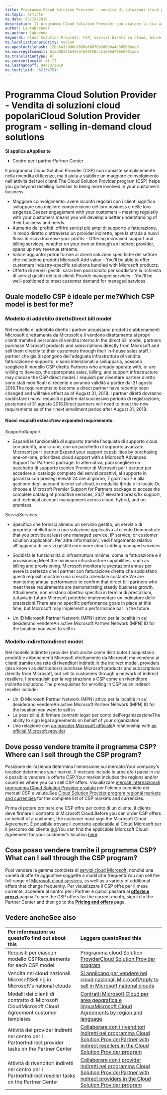 ```yaml
---
title: Programma Cloud Solution Provider - vendita di soluzioni cloud popolari | Centro per i partner
ms.topic: article
ms.date: 03/15/2019
description: Il programma Cloud Solution Provider può aiutare la tua azienda ad acquisire nuovi clienti e nuove competenze.
author: LauraBrenner
ms.author: labrenne
keywords: Cloud Solution Provider, CSP, servizi basati su cloud, Azure, Office 365, Dynamics, partner CSP, vendere in CSP, partner diretto, partner CSP diretto, rivenditore CSP indiretto, CSP diretto, CSP indiretto, modello diretto, modello indiretto, rivenditore indiretto, provider indiretto, provider, server di distribuzione, programma cloud solution provider
ms.localizationpriority: medium
ms.openlocfilehash: 12bc6a32dd6b1890e66076b280dba4d38588eee5
ms.sourcegitcommit: b1ab80345b4e4af649fb8cc51d96d798e0791ade
ms.translationtype: HT
ms.contentlocale: it-IT
ms.lasthandoff: 04/23/2019
ms.locfileid: "62134751"
---
```

# <a name="cloud-solution-provider-program---selling-in-demand-cloud-solutions"></a><span data-ttu-id="957f9-104">Programma Cloud Solution Provider - Vendita di soluzioni cloud popolari</span><span class="sxs-lookup"><span data-stu-id="957f9-104">Cloud Solution Provider program - selling in-demand cloud solutions</span></span> 

<span data-ttu-id="957f9-105">**Si applica a**</span><span class="sxs-lookup"><span data-stu-id="957f9-105">**Applies to**</span></span>

-  <span data-ttu-id="957f9-106">Centro per i partner</span><span class="sxs-lookup"><span data-stu-id="957f9-106">Partner Center</span></span>

<span data-ttu-id="957f9-107">Il programma Cloud Solution Provider (CSP) non consiste semplicemente nella rivendita di licenze, ma ti aiuta a stabilire un maggiore coinvolgimento nell'attività dei tuoi clienti.</span><span class="sxs-lookup"><span data-stu-id="957f9-107">The Cloud Solution Provider program (CSP) helps you go beyond reselling licenses to being more involved in your customer’s business.</span></span>
 
- <span data-ttu-id="957f9-108">Maggiore coinvolgimento: avere incontri regolari con i clienti significa sviluppare una migliore comprensione del loro business e delle loro esigenze.</span><span class="sxs-lookup"><span data-stu-id="957f9-108">Deeper engagement with your customers – meeting regularly with your customers means you will develop a better understanding of their business and needs.</span></span>
- <span data-ttu-id="957f9-109">Aumento dei profitti: offrire servizi più ampi di supporto e fatturazione, in modo diretto o attraverso un provider indiretto, apre la strada a nuovi flussi di ricavi.</span><span class="sxs-lookup"><span data-stu-id="957f9-109">Increase your profits – Offering increased support and billing services, whether on your own or through an indirect provider, opens up new revenue streams.</span></span>  
- <span data-ttu-id="957f9-110">Valore aggiunto: potrai fornire ai clienti soluzioni specifiche del settore che includono prodotti Microsoft.</span><span class="sxs-lookup"><span data-stu-id="957f9-110">Add value – You’ll be able to offer customers industry-specific solutions bundled with Microsoft products.</span></span>
- <span data-ttu-id="957f9-111">Offerta di servizi gestiti: sarai ben posizionato per soddisfare la richiesta di servizi gestiti dei tuoi clienti.</span><span class="sxs-lookup"><span data-stu-id="957f9-111">Provide managed services – You’ll be well-positioned to meet customer demand for managed services.</span></span> 

## <a name="which-csp-model-is-best-for-me"></a><span data-ttu-id="957f9-112">Quale modello CSP è ideale per me?</span><span class="sxs-lookup"><span data-stu-id="957f9-112">Which CSP model is best for me?</span></span>

### <a name="direct-bill-model"></a><span data-ttu-id="957f9-113">Modello di addebito diretto</span><span class="sxs-lookup"><span data-stu-id="957f9-113">Direct bill model</span></span>

 <span data-ttu-id="957f9-114">Nel modello di addebito diretto i partner acquistano prodotti e abbonamenti Microsoft direttamente da Microsoft e li vendono direttamente ai propri clienti tramite il personale di vendita interno.</span><span class="sxs-lookup"><span data-stu-id="957f9-114">In the direct bill model, partners purchase Microsoft products and subscriptions directly from Microsoft and sell them directly to their customers through their in-house sales staff.</span></span> <span data-ttu-id="957f9-115">I partner che già dispongono dell'adeguata infrastruttura di vendita, fatturazione e supporto, o sono intenzionati a svilupparla, possono scegliere il modello CSP diretto.</span><span class="sxs-lookup"><span data-stu-id="957f9-115">Partners who already operate with, or are willing to develop, the appropriate sales, billing, and support infrastructure may choose the CSP direct model.</span></span> <span data-ttu-id="957f9-116">I requisiti per diventare partner diretto sono stati modificati di recente e avranno validità a partire dal 31 agosto 2018.</span><span class="sxs-lookup"><span data-stu-id="957f9-116">The requirements to become a direct partner have recently been changed and will take effect as of August 31, 2018.</span></span> <span data-ttu-id="957f9-117">I partner diretti dovranno soddisfare i nuovi requisiti a partire dal successivo periodo di registrazione, posteriore al 31 agosto 2018.</span><span class="sxs-lookup"><span data-stu-id="957f9-117">Direct partners will need to meet the new requirements as of their next enrollment period after August 31, 2018.</span></span>


#### <a name="new-expanded-requirements"></a><span data-ttu-id="957f9-118">Nuovi requisiti estesi:</span><span class="sxs-lookup"><span data-stu-id="957f9-118">New expanded requirements:</span></span>

<span data-ttu-id="957f9-119">Supporto</span><span class="sxs-lookup"><span data-stu-id="957f9-119">Support</span></span>
- <span data-ttu-id="957f9-120">Espandi le funzionalità di supporto tramite l'acquisto di supporto cloud con priorità, uno-a-uno, con un pacchetto di supporto avanzato Microsoft per i partner.</span><span class="sxs-lookup"><span data-stu-id="957f9-120">Expand your support capabilities by purchasing one-on-one, prioritized cloud support with a Microsoft Advanced Support for Partners package.</span></span> <span data-ttu-id="957f9-121">In alternativa, puoi scegliere un pacchetto di supporto tecnico Premier di Microsoft per i partner per accedere al catalogo completo dei servizi proattivi, al supporto in garanzia con privilegi elevati 24 ore al giorno, 7 giorni su 7 e alla gestione degli account tecnici sul cloud, in modalità ibrida e in locale.</span><span class="sxs-lookup"><span data-stu-id="957f9-121">Or, choose a Microsoft Premier Support for Partners package to access the complete catalog of proactive services, 24/7 elevated break/fix support, and technical account management across cloud, hybrid, and on-premises.</span></span> 

<span data-ttu-id="957f9-122">Servizi</span><span class="sxs-lookup"><span data-stu-id="957f9-122">Services</span></span>

- <span data-ttu-id="957f9-123">Specifica che fornisci almeno un servizio gestito, un servizio di proprietà intellettuale o una soluzione applicativa al cliente.</span><span class="sxs-lookup"><span data-stu-id="957f9-123">Demonstrate that you provide at least one managed service, IP service, or customer solution application.</span></span> <span data-ttu-id="957f9-124">Per altre informazioni, vedi l'argomento relativo all'aggiunta di servizi gestiti</span><span class="sxs-lookup"><span data-stu-id="957f9-124">Learn more about adding managed services</span></span>

- <span data-ttu-id="957f9-125">Soddisfa le funzionalità di infrastruttura minime, come la fatturazione e il provisioning.</span><span class="sxs-lookup"><span data-stu-id="957f9-125">Meet the minimum infrastructure capabilities, such as billing and provisioning.</span></span>
<span data-ttu-id="957f9-126">Microsoft monitora le prestazioni annue per avere la certezza che i partner con fatturazione diretta che soddisfano questi requisiti mostrino una crescita aziendale costante.</span><span class="sxs-lookup"><span data-stu-id="957f9-126">We are monitoring annual performance to confirm that direct bill partners who meet these requirements are demonstrating steady business growth.</span></span> <span data-ttu-id="957f9-127">Attualmente, non esistono obiettivi specifici in termini di prestazioni, tuttavia in futuro Microsoft potrebbe implementare un indicatore delle prestazioni.</span><span class="sxs-lookup"><span data-stu-id="957f9-127">There are no specific performance goals in place at this time, but Microsoft may implement a performance bar in the future.</span></span> 

- <span data-ttu-id="957f9-128">Un ID Microsoft Partner Network (MPN) attivo per la località in cui desiderano vendere</span><span class="sxs-lookup"><span data-stu-id="957f9-128">An active Microsoft Partner Network (MPN) ID for the location you want to sell in</span></span>


### <a name="indirect-model"></a><span data-ttu-id="957f9-129">Modello indiretto</span><span class="sxs-lookup"><span data-stu-id="957f9-129">Indirect model</span></span>

<span data-ttu-id="957f9-130">Nel modello indiretto i provider (noti anche come distributori) acquistano prodotti e abbonamenti Microsoft direttamente da Microsoft ma vendono ai clienti tramite una rete di rivenditori indiretti.</span><span class="sxs-lookup"><span data-stu-id="957f9-130">In the indirect model, providers (also known as distributors) purchase Microsoft products and subscriptions directly from Microsoft, but sell to customers through a network of indirect resellers.</span></span> <span data-ttu-id="957f9-131">I prerequisiti per la registrazione a CSP come un rivenditore indiretto includono:</span><span class="sxs-lookup"><span data-stu-id="957f9-131">The prerequisites for enrolling in CSP as an indirect reseller include:</span></span>

- <span data-ttu-id="957f9-132">Un ID Microsoft Partner Network (MPN) attivo per la località in cui desiderano vendere</span><span class="sxs-lookup"><span data-stu-id="957f9-132">An active Microsoft Partner Network (MPN) ID for the location you want to sell in</span></span>
- <span data-ttu-id="957f9-133">La possibilità di firmare contratti legali per conto dell'organizzazione</span><span class="sxs-lookup"><span data-stu-id="957f9-133">The ability to sign legal agreements on behalf of your organization</span></span>
- <span data-ttu-id="957f9-134">Una relazione con [un provider Microsoft ufficiale](https://partnercenter.microsoft.com/partner/find-a-provider)</span><span class="sxs-lookup"><span data-stu-id="957f9-134">A relationship with [an official Microsoft provider](https://partnercenter.microsoft.com/partner/find-a-provider)</span></span>


## <a name="where-can-i-sell-through-the-csp-program"></a><span data-ttu-id="957f9-135">Dove posso vendere tramite il programma CSP?</span><span class="sxs-lookup"><span data-stu-id="957f9-135">Where can I sell through the CSP program?</span></span>

<span data-ttu-id="957f9-136">Posizione dell'azienda determina l'immissione sul mercato.</span><span class="sxs-lookup"><span data-stu-id="957f9-136">Your company's location determines your market.</span></span> <span data-ttu-id="957f9-137">Il mercato include le aree e/o i paesi in cui è possibile vendere le offerte CSP.</span><span class="sxs-lookup"><span data-stu-id="957f9-137">Your market includes the regions and/or countries where you can sell CSP offers.</span></span> <span data-ttu-id="957f9-138">Visualizzare [mercati internazionali programma Cloud Solution Provider e valute](regional-authorization-overview.md) per l'elenco completo dei mercati CSP e valute.</span><span class="sxs-lookup"><span data-stu-id="957f9-138">See [Cloud Solution Provider program regional markets and currencies](regional-authorization-overview.md) for the complete list of CSP markets and currencies.</span></span>

<span data-ttu-id="957f9-139">Prima di potere ordinare che CSP offre per conto di un cliente, il cliente deve firmare il contratto di Microsoft Cloud.</span><span class="sxs-lookup"><span data-stu-id="957f9-139">Before you can order CSP offers on behalf of a customer, the customer must sign the Microsoft Cloud Agreement.</span></span> <span data-ttu-id="957f9-140">È possibile trovare il contratto applicabile al Cloud Microsoft per il percorso del cliente [qui](agreements.md).</span><span class="sxs-lookup"><span data-stu-id="957f9-140">You can find the applicable Microsoft Cloud Agreement for your customer's location [here](agreements.md).</span></span>  

## <a name="what-can-i-sell-through-the-csp-program"></a><span data-ttu-id="957f9-141">Cosa posso vendere tramite il programma CSP?</span><span class="sxs-lookup"><span data-stu-id="957f9-141">What can I sell through the CSP program?</span></span>

<span data-ttu-id="957f9-142">Puoi vendere la gamma completa di [servizi cloud Microsoft](https://partner.microsoft.com/cloud-solution-provider/products-and-services), nonché una varietà di offerte aggiuntive soggette a modifiche frequenti.</span><span class="sxs-lookup"><span data-stu-id="957f9-142">You can sell the full range of [Microsoft cloud services](https://partner.microsoft.com/cloud-solution-provider/products-and-services), as well as a variety of additional offers that change frequently.</span></span> <span data-ttu-id="957f9-143">Per visualizzare il CSP offre per il mese corrente, accedere al centro per i Partner e quindi passare al [ **offerte e prezzi** ](https://partnercenter.microsoft.com/pcv/sales) pagina.</span><span class="sxs-lookup"><span data-stu-id="957f9-143">To see the CSP offers for the current month, sign in to the Partner Center and then go to the [**Pricing and offers**](https://partnercenter.microsoft.com/pcv/sales) page.</span></span>

## <a name="see-also"></a><span data-ttu-id="957f9-144">Vedere anche</span><span class="sxs-lookup"><span data-stu-id="957f9-144">See also</span></span> 


|<span data-ttu-id="957f9-145">**Per informazioni su questo**</span><span class="sxs-lookup"><span data-stu-id="957f9-145">**To find out about this**</span></span>   |<span data-ttu-id="957f9-146">**Leggere questo**</span><span class="sxs-lookup"><span data-stu-id="957f9-146">**Read this**</span></span>   |
|:---------------------------|:--------------------|
|<span data-ttu-id="957f9-147">Requisiti per ciascun modello CSP</span><span class="sxs-lookup"><span data-stu-id="957f9-147">Requirements for each CSP model</span></span>   | [<span data-ttu-id="957f9-148">Programma cloud Solution Provider</span><span class="sxs-lookup"><span data-stu-id="957f9-148">Cloud Solution Provider program</span></span>](https://partnercenter.microsoft.com/partner/cloud-solution-provider)|
|<span data-ttu-id="957f9-149">Vendita nei cloud nazionali Microsoft</span><span class="sxs-lookup"><span data-stu-id="957f9-149">Selling in Microsoft's national clouds</span></span>   | [<span data-ttu-id="957f9-150">Si applicano per vendere nei cloud nazionali Microsoft</span><span class="sxs-lookup"><span data-stu-id="957f9-150">Apply to sell in Microsoft national clouds</span></span>](csp-national-clouds-overview.md)|
|<span data-ttu-id="957f9-151">Modelli dei clienti di contratto di Microsoft Cloud</span><span class="sxs-lookup"><span data-stu-id="957f9-151">Microsoft Cloud Agreement customer templates</span></span>   |[<span data-ttu-id="957f9-152">Contratti Microsoft Cloud per area geografica e lingua</span><span class="sxs-lookup"><span data-stu-id="957f9-152">Microsoft Cloud Agreements by region and language</span></span>](agreements.md)|
|<span data-ttu-id="957f9-153">Attività del provider indiretti nel centro per i Partner</span><span class="sxs-lookup"><span data-stu-id="957f9-153">Indirect provider tasks on the Partner Center</span></span>  |[<span data-ttu-id="957f9-154">Collaborare con i rivenditori indiretti nel programma Cloud Solution Provider</span><span class="sxs-lookup"><span data-stu-id="957f9-154">Partner with indirect resellers in the Cloud Solution Provider program</span></span>](indirect-provider-tasks-in-partner-center.md)|
|<span data-ttu-id="957f9-155">Attività di rivenditori indiretti nel centro per i Partner</span><span class="sxs-lookup"><span data-stu-id="957f9-155">Indirect reseller tasks on the Partner Center</span></span>   |[<span data-ttu-id="957f9-156">Collaborare con i provider indiretti nel programma Cloud Solution Provider</span><span class="sxs-lookup"><span data-stu-id="957f9-156">Partner with indirect providers in the Cloud Solution Provider program</span></span>](indirect-reseller-tasks-in-partner-center.md)|

